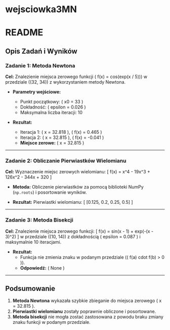 # wejsciowka3MN

# README

## Opis Zadań i Wyników

### Zadanie 1: Metoda Newtona

**Cel:** Znalezienie miejsca zerowego funkcji \( f(x) = cos(exp(x / 5))) w przedziale \((32, 34)\) z wykorzystaniem metody Newtona.

- **Parametry wejściowe:**

  - Punkt początkowy: \( x0 = 33 \)
  - Dokładność: \( epsilon = 0.026 )
  - Maksymalna liczba iteracji: 10

- **Rezultat:**
  - Iteracja 1: \( x = 32.818 \), \( f(x) = 0.465 \)
  - Iteracja 2: \( x = 32.815 \), \( f(x) = -0.041 \)
  - **Miejsce zerowe:** \( x = 32.815 \)

---

### Zadanie 2: Obliczanie Pierwiastków Wielomianu

**Cel:** Wyznaczenie miejsc zerowych wielomianu:
\[
f(x) = x^4 - 19x^3 + 126x^2 - 344x + 320
\]

- **Metoda:** Obliczenie pierwiastków za pomocą biblioteki NumPy (`np.roots`) i posortowanie wyników.

- **Rezultat:** Pierwiastki wielomianu:
  \[
  [0.125, 0.2, 0.25, 0.5]
  \]

---

### Zadanie 3: Metoda Bisekcji

**Cel:** Znalezienie miejsca zerowego funkcji:
\[
f(x) = sin(x - 1) + exp(-(x - 3)^2)
\]
w przedziale \((10, 14)\) z dokładnością \( epsilon = 0.087 \) i maksymalnie 10 iteracjami.

- **Rezultat:**
  - Funkcja nie zmienia znaku w podanym przedziale (\( f(a) cdot f(b) > 0 \)).
  - **Odpowiedź:** \( None \)

---

## Podsumowanie

1. **Metoda Newtona** wykazała szybkie zbieganie do miejsca zerowego \( x = 32.815 \).
2. **Pierwiastki wielomianu** zostały poprawnie obliczone i posortowane.
3. **Metoda bisekcji** nie mogła zostać zastosowana z powodu braku zmiany znaku funkcji w podanym przedziale.
